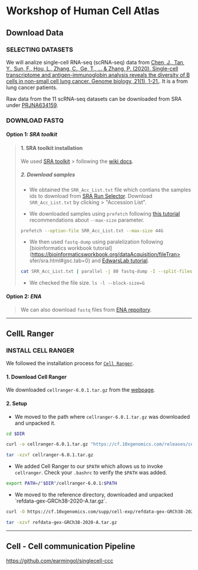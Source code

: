 # Workshop of Human Cell Atlas

## Download Data

### SELECTING DATASETS

We will analize single-cell RNA-seq (scRNA-seq) data from [Chen, J., Tan, Y., Sun, F., Hou, L., Zhang, C., Ge, T., ... & Zhang, P. (2020). Single-cell transcriptome and antigen-immunoglobin analysis reveals the diversity of B cells in non-small cell lung cancer. Genome biology, 21(1), 1-21.](https://genomebiology.biomedcentral.com/articles/10.1186/s13059-020-02064-6). It is a from lung cancer patients. 

Raw data from the 11 scRNA-seq datasets can be downloaded from SRA under [PRJNA634159](https://www.ncbi.nlm.nih.gov/sra/PRJNA634159).


### DOWNLOAD FASTQ

#### **Option 1**: *SRA toolkit*
 
> #### 1. SRA toolkit installation 
> 
> We used [SRA toolkit](https://www.ncbi.nlm.nih.gov/sra/docs/sradownload/) > following the [wiki docs](https://github.com/ncbi/sra-tools/wiki).
> 
> ##### 2. Download samples  
> 
> 
> - We obtained the `SRR_Acc_List.txt` file which contians the samples ids to download from [SRA Run Selector](https://www.ncbi.nlm.nih.gov/Traces/study/?query_key=3&WebEnv=MCID_6081c0ecac031921e63d4573&o=acc_s%3Aa). 
> Download `SRR_Acc_List.txt` by clicking > "Accession List".
> 
> - We downloaded samples using `prefetch` following [this tutorial](https://erilu.github.io/python-fastq-downloader/) recommendations  about `--max-size` parameter. 
> 
> ```bash
> prefetch --option-file SRR_Acc_List.txt --max-size 44G
> ```
> 
> - We then used `fastq-dump` using paralelization following [bioinformatics workbook tutorial](https://bioinformaticsworkbook.org/dataAcquisition/fileTran> sfer/sra.html#gsc.tab=0) and [EdwarsLab tutorial](https://edwards.sdsu.edu/research/fastq-dump/). 
> 
> ```bash
> cat SRR_Acc_List.txt | parallel -j 80 fastq-dump -I --split-files --skip-technical > --readids --dumpbase --clip --split-3 --gzip --outdir out/ {}
> ```
>
> - We checked the file size. `ls -l --block-size=G`

#### **Option 2**: *ENA*

> We can also download `fastq` files from [ENA repoitory](https://www.ebi.ac.uk/ena/browser/view/PRJNA634159). 



---

## CellL Ranger

### INSTALL CELL RANGER

We followed the installation process for [`Cell Ranger`](https://support.10xgenomics.com/single-cell-gene-expression/software/pipelines/latest/installation).

#### 1. Download Cell Ranger

We downloaded `cellranger-6.0.1.tar.gz` from the [webpage](https://support.10xgenomics.com/single-cell-gene-expression/software/downloads/latest).

#### 2. Setup

- We moved to the path where `cellranger-6.0.1.tar.gz` was downloaded and unpacked it. 

```bash
cd $DIR

curl -o cellranger-6.0.1.tar.gz "https://cf.10xgenomics.com/releases/cell-exp/cellranger-6.0.1.tar.gz?Expires=1619089443&Policy=eyJTdGF0ZW1lbnQiOlt7IlJlc291cmNlIjoiaHR0cHM6Ly9jZi4xMHhnZW5vbWljcy5jb20vcmVsZWFzZXMvY2VsbC1leHAvY2VsbHJhbmdlci02LjAuMS50YXIuZ3oiLCJDb25kaXRpb24iOnsiRGF0ZUxlc3NUaGFuIjp7IkFXUzpFcG9jaFRpbWUiOjE2MTkwODk0NDN9fX1dfQ__&Signature=b8LF05IxnJuHM-vX5Ljv7QTUApgW~MvXtABCH8DpuATXkyVsLuQCVqAYKBS5wFZpZ5o2KPFtRhSv63~X7vJfnMTGsynLHUC3A-KEQQBnert8bKCMQqoUUMbsC3wz8LFRB3NYyFvbdRYrPnrPSwhbtozDbrMb3DYlZr9ZuCTIqNYSkXzASsKkoBbwBR-Jc9rGZsDpAH1tfVa~02pRus4~K3CGR-UHkQxhhSoadjjyH3C2kNU-NVEGA~D5moos9v3iUX28H72sq0Q5atXJIkynyzoQE0M-rRbbZbY6CHAV0Ld0DGcMMZmpPUqEOoD9zcD7cXi12ncWcV0-NkZgEDluNA__&Key-Pair-Id=APKAI7S6A5RYOXBWRPDA"

tar -xzvf cellranger-6.0.1.tar.gz
```

- We added Cell Ranger to our `$PATH` which allows us to invoke `cellranger`. Check your `.bashrc` to verify the `$PATH` was added. 

```bash
export PATH=/"$DIR"/cellranger-6.0.1:$PATH
```

- We moved to the reference directory, downloaded and unpacked `refdata-gex-GRCh38-2020-A.tar.gz´.

```bash
curl -O https://cf.10xgenomics.com/supp/cell-exp/refdata-gex-GRCh38-2020-A.tar.gz

tar -xzvf refdata-gex-GRCh38-2020-A.tar.gz

```


---

## Cell - Cell communication Pipeline 

https://github.com/earmingol/singlecell-ccc



